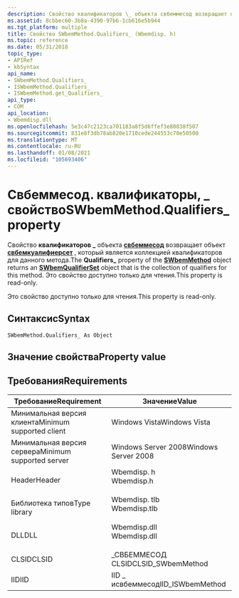 ```yaml
---
description: Свойство квалификаторов \_ объекта свбеммесод возвращает объект свбемкуалифиерсет, который является коллекцией квалификаторов для данного метода. Это свойство доступно только для чтения.
ms.assetid: 8cbbec60-3b8a-4390-97b6-1cb616e5b944
ms.tgt_platform: multiple
title: Свойство SWbemMethod.Qualifiers_ (Wbemdisp. h)
ms.topic: reference
ms.date: 05/31/2018
topic_type:
- APIRef
- kbSyntax
api_name:
- SWbemMethod.Qualifiers_
- ISWbemMethod.Qualifiers_
- ISWbemMethod.get_Qualifiers_
api_type:
- COM
api_location:
- Wbemdisp.dll
ms.openlocfilehash: 5e3c47c2123ca701183a8f5d6ffef3e80838f507
ms.sourcegitcommit: 831e8f3db78ab820e1710cede244553c70e50500
ms.translationtype: MT
ms.contentlocale: ru-RU
ms.lasthandoff: 01/08/2021
ms.locfileid: "105693406"
---
```

# <a name="swbemmethodqualifiers_-property"></a><span data-ttu-id="eb15b-104">Свбеммесод. квалификаторы, \_ свойство</span><span class="sxs-lookup"><span data-stu-id="eb15b-104">SWbemMethod.Qualifiers\_ property</span></span>

<span data-ttu-id="eb15b-105">Свойство **квалификаторов \_** объекта [**свбеммесод**](swbemmethod.md) возвращает объект [**свбемкуалифиерсет**](swbemqualifierset.md) , который является коллекцией квалификаторов для данного метода.</span><span class="sxs-lookup"><span data-stu-id="eb15b-105">The **Qualifiers\_** property of the [**SWbemMethod**](swbemmethod.md) object returns an [**SWbemQualifierSet**](swbemqualifierset.md) object that is the collection of qualifiers for this method.</span></span> <span data-ttu-id="eb15b-106">Это свойство доступно только для чтения.</span><span class="sxs-lookup"><span data-stu-id="eb15b-106">This property is read-only.</span></span>

<span data-ttu-id="eb15b-107">Это свойство доступно только для чтения.</span><span class="sxs-lookup"><span data-stu-id="eb15b-107">This property is read-only.</span></span>

## <a name="syntax"></a><span data-ttu-id="eb15b-108">Синтаксис</span><span class="sxs-lookup"><span data-stu-id="eb15b-108">Syntax</span></span>


```VB
SWbemMethod.Qualifiers_ As Object
```



## <a name="property-value"></a><span data-ttu-id="eb15b-109">Значение свойства</span><span class="sxs-lookup"><span data-stu-id="eb15b-109">Property value</span></span>

## <a name="requirements"></a><span data-ttu-id="eb15b-110">Требования</span><span class="sxs-lookup"><span data-stu-id="eb15b-110">Requirements</span></span>



| <span data-ttu-id="eb15b-111">Требование</span><span class="sxs-lookup"><span data-stu-id="eb15b-111">Requirement</span></span> | <span data-ttu-id="eb15b-112">Значение</span><span class="sxs-lookup"><span data-stu-id="eb15b-112">Value</span></span> |
|-------------------------------------|-----------------------------------------------------------------------------------------|
| <span data-ttu-id="eb15b-113">Минимальная версия клиента</span><span class="sxs-lookup"><span data-stu-id="eb15b-113">Minimum supported client</span></span><br/> | <span data-ttu-id="eb15b-114">Windows Vista</span><span class="sxs-lookup"><span data-stu-id="eb15b-114">Windows Vista</span></span><br/>                                                                |
| <span data-ttu-id="eb15b-115">Минимальная версия сервера</span><span class="sxs-lookup"><span data-stu-id="eb15b-115">Minimum supported server</span></span><br/> | <span data-ttu-id="eb15b-116">Windows Server 2008</span><span class="sxs-lookup"><span data-stu-id="eb15b-116">Windows Server 2008</span></span><br/>                                                          |
| <span data-ttu-id="eb15b-117">Header</span><span class="sxs-lookup"><span data-stu-id="eb15b-117">Header</span></span><br/>                   | <dl> <span data-ttu-id="eb15b-118"><dt>Wbemdisp. h</dt></span><span class="sxs-lookup"><span data-stu-id="eb15b-118"><dt>Wbemdisp.h</dt></span></span> </dl>   |
| <span data-ttu-id="eb15b-119">Библиотека типов</span><span class="sxs-lookup"><span data-stu-id="eb15b-119">Type library</span></span><br/>             | <dl> <span data-ttu-id="eb15b-120"><dt>Wbemdisp. tlb</dt></span><span class="sxs-lookup"><span data-stu-id="eb15b-120"><dt>Wbemdisp.tlb</dt></span></span> </dl> |
| <span data-ttu-id="eb15b-121">DLL</span><span class="sxs-lookup"><span data-stu-id="eb15b-121">DLL</span></span><br/>                      | <dl> <span data-ttu-id="eb15b-122"><dt>Wbemdisp.dll</dt></span><span class="sxs-lookup"><span data-stu-id="eb15b-122"><dt>Wbemdisp.dll</dt></span></span> </dl> |
| <span data-ttu-id="eb15b-123">CLSID</span><span class="sxs-lookup"><span data-stu-id="eb15b-123">CLSID</span></span><br/>                    | <span data-ttu-id="eb15b-124">\_СВБЕММЕСОД CLSID</span><span class="sxs-lookup"><span data-stu-id="eb15b-124">CLSID\_SWbemMethod</span></span><br/>                                                           |
| <span data-ttu-id="eb15b-125">IID</span><span class="sxs-lookup"><span data-stu-id="eb15b-125">IID</span></span><br/>                      | <span data-ttu-id="eb15b-126">IID \_ исвбеммесод</span><span class="sxs-lookup"><span data-stu-id="eb15b-126">IID\_ISWbemMethod</span></span><br/>                                                            |



 

 




